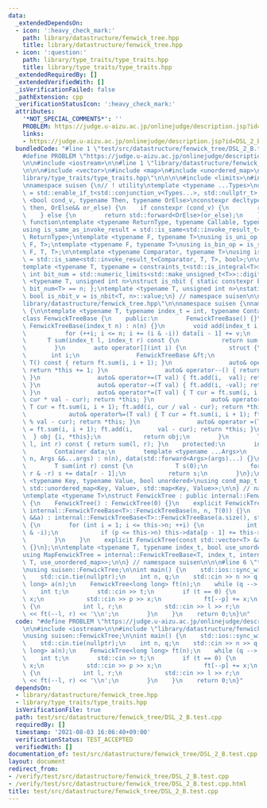 ```yaml
---
data:
  _extendedDependsOn:
  - icon: ':heavy_check_mark:'
    path: library/datastructure/fenwick_tree.hpp
    title: library/datastructure/fenwick_tree.hpp
  - icon: ':question:'
    path: library/type_traits/type_traits.hpp
    title: library/type_traits/type_traits.hpp
  _extendedRequiredBy: []
  _extendedVerifiedWith: []
  _isVerificationFailed: false
  _pathExtension: cpp
  _verificationStatusIcon: ':heavy_check_mark:'
  attributes:
    '*NOT_SPECIAL_COMMENTS*': ''
    PROBLEM: https://judge.u-aizu.ac.jp/onlinejudge/description.jsp?id=DSL_2_B
    links:
    - https://judge.u-aizu.ac.jp/onlinejudge/description.jsp?id=DSL_2_B
  bundledCode: "#line 1 \"test/src/datastructure/fenwick_tree/DSL_2_B.test.cpp\"\n\
    #define PROBLEM \"https://judge.u-aizu.ac.jp/onlinejudge/description.jsp?id=DSL_2_B\"\
    \n\n#include <iostream>\n\n#line 1 \"library/datastructure/fenwick_tree.hpp\"\n\
    \n\n\n#include <vector>\n#include <map>\n#include <unordered_map>\n\n#line 1 \"\
    library/type_traits/type_traits.hpp\"\n\n\n\n#include <limits>\n#include <type_traits>\n\
    \nnamespace suisen {\n// ! utility\ntemplate <typename ...Types>\nusing constraints_t\
    \ = std::enable_if_t<std::conjunction_v<Types...>, std::nullptr_t>;\ntemplate\
    \ <bool cond_v, typename Then, typename OrElse>\nconstexpr decltype(auto) constexpr_if(Then&&\
    \ then, OrElse&& or_else) {\n    if constexpr (cond_v) {\n        return std::forward<Then>(then);\n\
    \    } else {\n        return std::forward<OrElse>(or_else);\n    }\n}\n\n// !\
    \ function\ntemplate <typename ReturnType, typename Callable, typename ...Args>\n\
    using is_same_as_invoke_result = std::is_same<std::invoke_result_t<Callable, Args...>,\
    \ ReturnType>;\ntemplate <typename F, typename T>\nusing is_uni_op = is_same_as_invoke_result<T,\
    \ F, T>;\ntemplate <typename F, typename T>\nusing is_bin_op = is_same_as_invoke_result<T,\
    \ F, T, T>;\n\ntemplate <typename Comparator, typename T>\nusing is_comparator\
    \ = std::is_same<std::invoke_result_t<Comparator, T, T>, bool>;\n\n// ! integral\n\
    template <typename T, typename = constraints_t<std::is_integral<T>>>\nconstexpr\
    \ int bit_num = std::numeric_limits<std::make_unsigned_t<T>>::digits;\ntemplate\
    \ <typename T, unsigned int n>\nstruct is_nbit { static constexpr bool value =\
    \ bit_num<T> == n; };\ntemplate <typename T, unsigned int n>\nstatic constexpr\
    \ bool is_nbit_v = is_nbit<T, n>::value;\n} // namespace suisen\n\n\n#line 9 \"\
    library/datastructure/fenwick_tree.hpp\"\n\nnamespace suisen {\nnamespace internal\
    \ {\n\ntemplate <typename T, typename index_t = int, typename Container = std::vector<T>>\n\
    class FenwickTreeBase {\n    public:\n        FenwickTreeBase() {}\n        explicit\
    \ FenwickTreeBase(index_t n) : n(n) {}\n        void add(index_t i, T v) {\n \
    \           for (++i; i <= n; i += (i & -i)) data[i - 1] += v;\n        }\n  \
    \      T sum(index_t l, index_t r) const {\n            return sum(r) - sum(l);\n\
    \        }\n        auto operator[](int i) {\n            struct {\n         \
    \       int i;\n                FenwickTreeBase &ft;\n                operator\
    \ T() const { return ft.sum(i, i + 1); }\n                auto& operator++() {\
    \ return *this += 1; }\n                auto& operator--() { return *this -= 1;\
    \ }\n                auto& operator+=(T val) { ft.add(i,  val); return *this;\
    \ }\n                auto& operator-=(T val) { ft.add(i, -val); return *this;\
    \ }\n                auto& operator*=(T val) { T cur = ft.sum(i, i + 1); ft.add(i,\
    \ cur * val - cur); return *this; }\n                auto& operator/=(T val) {\
    \ T cur = ft.sum(i, i + 1); ft.add(i, cur / val - cur); return *this; }\n    \
    \            auto& operator%=(T val) { T cur = ft.sum(i, i + 1); ft.add(i, cur\
    \ % val - cur); return *this; }\n                auto& operator =(T val) { T cur\
    \ = ft.sum(i, i + 1); ft.add(i,       val - cur); return *this; }\n          \
    \  } obj {i, *this};\n            return obj;\n        }\n        T operator()(int\
    \ l, int r) const { return sum(l, r); }\n    protected:\n        index_t n;\n\
    \        Container data;\n        template <typename ...Args>\n        FenwickTreeBase(index_t\
    \ n, Args &&...args) : n(n), data(std::forward<Args>(args)...) {}\n    private:\n\
    \        T sum(int r) const {\n            T s(0);\n            for (; r; r -=\
    \ r & -r) s += data[r - 1];\n            return s;\n        }\n};\n\ntemplate\
    \ <typename Key, typename Value, bool unordered>\nusing cond_map_t = std::conditional_t<unordered,\
    \ std::unordered_map<Key, Value>, std::map<Key, Value>>;\n\n} // namespace internal\n\
    \ntemplate <typename T>\nstruct FenwickTree : public internal::FenwickTreeBase<T>\
    \ {\n    FenwickTree() : FenwickTree(0) {}\n    explicit FenwickTree(int n) :\
    \ internal::FenwickTreeBase<T>::FenwickTreeBase(n, n, T(0)) {}\n    explicit FenwickTree(std::vector<T>\
    \ &&a) : internal::FenwickTreeBase<T>::FenwickTreeBase(a.size(), std::move(a))\
    \ {\n        for (int i = 1; i <= this->n; ++i) {\n            int p = i + (i\
    \ & -i);\n            if (p <= this->n) this->data[p - 1] += this->data[i - 1];\n\
    \        }\n    }\n    explicit FenwickTree(const std::vector<T> &a) : FenwickTree(std::vector<T>(a))\
    \ {}\n};\n\ntemplate <typename T, typename index_t, bool use_unordered_map = false>\n\
    using MapFenwickTree = internal::FenwickTreeBase<T, index_t, internal::cond_map_t<index_t,\
    \ T, use_unordered_map>>;\n\n} // namespace suisen\n\n\n#line 6 \"test/src/datastructure/fenwick_tree/DSL_2_B.test.cpp\"\
    \nusing suisen::FenwickTree;\n\nint main() {\n    std::ios::sync_with_stdio(false);\n\
    \    std::cin.tie(nullptr);\n    int n, q;\n    std::cin >> n >> q;\n    std::vector<long\
    \ long> a(n);\n    FenwickTree<long long> ft(n);\n    while (q --> 0) {\n    \
    \    int t;\n        std::cin >> t;\n        if (t == 0) {\n            int p,\
    \ x;\n            std::cin >> p >> x;\n            ft[--p] += x;\n        } else\
    \ {\n            int l, r;\n            std::cin >> l >> r;\n            std::cout\
    \ << ft(--l, r) << '\\n';\n        }\n    }\n    return 0;\n}\n"
  code: "#define PROBLEM \"https://judge.u-aizu.ac.jp/onlinejudge/description.jsp?id=DSL_2_B\"\
    \n\n#include <iostream>\n\n#include \"library/datastructure/fenwick_tree.hpp\"\
    \nusing suisen::FenwickTree;\n\nint main() {\n    std::ios::sync_with_stdio(false);\n\
    \    std::cin.tie(nullptr);\n    int n, q;\n    std::cin >> n >> q;\n    std::vector<long\
    \ long> a(n);\n    FenwickTree<long long> ft(n);\n    while (q --> 0) {\n    \
    \    int t;\n        std::cin >> t;\n        if (t == 0) {\n            int p,\
    \ x;\n            std::cin >> p >> x;\n            ft[--p] += x;\n        } else\
    \ {\n            int l, r;\n            std::cin >> l >> r;\n            std::cout\
    \ << ft(--l, r) << '\\n';\n        }\n    }\n    return 0;\n}"
  dependsOn:
  - library/datastructure/fenwick_tree.hpp
  - library/type_traits/type_traits.hpp
  isVerificationFile: true
  path: test/src/datastructure/fenwick_tree/DSL_2_B.test.cpp
  requiredBy: []
  timestamp: '2021-08-03 16:06:40+09:00'
  verificationStatus: TEST_ACCEPTED
  verifiedWith: []
documentation_of: test/src/datastructure/fenwick_tree/DSL_2_B.test.cpp
layout: document
redirect_from:
- /verify/test/src/datastructure/fenwick_tree/DSL_2_B.test.cpp
- /verify/test/src/datastructure/fenwick_tree/DSL_2_B.test.cpp.html
title: test/src/datastructure/fenwick_tree/DSL_2_B.test.cpp
---
```

